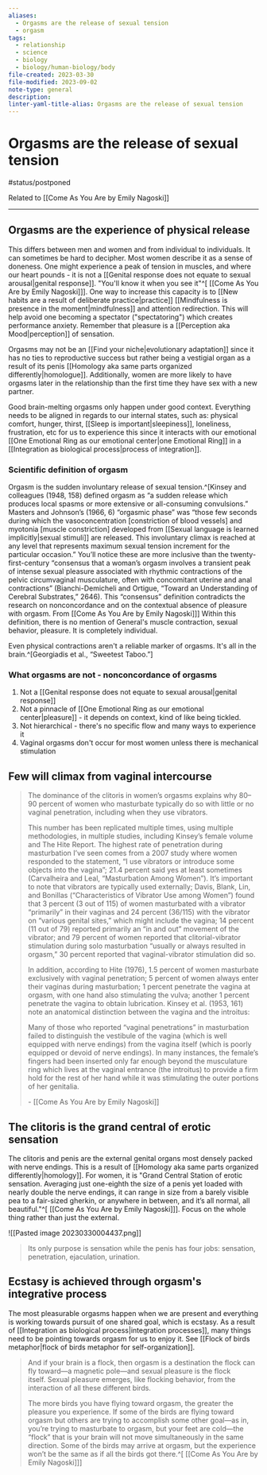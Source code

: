 ```yaml
---
aliases:
  - Orgasms are the release of sexual tension
  - orgasm
tags:
  - relationship
  - science
  - biology
  - biology/human-biology/body
file-created: 2023-03-30
file-modified: 2023-09-02
note-type: general
description: 
linter-yaml-title-alias: Orgasms are the release of sexual tension
---
```


# Orgasms are the release of sexual tension

#status/postponed

Related to [[Come As You Are by Emily Nagoski]]

---

## Orgasms are the experience of physical release

This differs between men and women and from individual to individuals. It can sometimes be hard to decipher. Most women describe it as a sense of doneness. One might experience a peak of tension in muscles, and where our heart pounds - it is not a [[Genital response does not equate to sexual arousal|genital response]]. "You'll know it when you see it"^[ [[Come As You Are by Emily Nagoski]]]. One way to increase this capacity is to [[New habits are a result of deliberate practice|practice]] [[Mindfulness is presence in the moment|mindfulness]] and attention redirection. This will help avoid one becoming a spectator ("spectatoring") which creates performance anxiety. Remember that pleasure is a [[Perception aka Mood|perception]] of sensation.

Orgasms may not be an [[Find your niche|evolutionary adaptation]] since it has no ties to reproductive success but rather being a vestigial organ as a result of its penis [[Homology aka same parts organized differently|homologue]]. Additionally, women are more likely to have orgasms later in the relationship than the first time they have sex with a new partner.

Good brain-melting orgasms only happen under good context. Everything needs to be aligned in regards to our internal states, such as: physical comfort, hunger, thirst, [[Sleep is important|sleepiness]], loneliness, frustration, etc for us to experience this since it interacts with our emotional [[One Emotional Ring as our emotional center|one Emotional Ring]] in a [[Integration as biological process|process of integration]].

### Scientific definition of orgasm

Orgasm is the sudden involuntary release of sexual tension.^[Kinsey and colleagues (1948, 158) defined orgasm as “a sudden release which produces local spasms or more extensive or all-consuming convulsions.” Masters and Johnson’s (1966, 6) “orgasmic phase” was “those few seconds during which the vasoconcentration [constriction of blood vessels] and myotonia [muscle constriction] developed from [[Sexual language is learned implicitly|sexual stimuli]] are released. This involuntary climax is reached at any level that represents maximum sexual tension increment for the particular occasion.” You’ll notice these are more inclusive than the twenty-first-century “consensus that a woman’s orgasm involves a transient peak of intense sexual pleasure associated with rhythmic contractions of the pelvic circumvaginal musculature, often with concomitant uterine and anal contractions” (Bianchi-Demicheli and Ortigue, “Toward an Understanding of Cerebral Substrates,” 2646). This “consensus” definition contradicts the research on nonconcordance and on the contextual absence of pleasure with orgasm. From [[Come As You Are by Emily Nagoski]]] Within this definition, there is no mention of General's muscle contraction, sexual behavior, pleasure. It is completely individual.

Even physical contractions aren't a reliable marker of orgasms. It's all in the brain.^[Georgiadis et al., “Sweetest Taboo.”]

### What orgasms are not - nonconcordance of orgasms

1. Not a [[Genital response does not equate to sexual arousal|genital response]]
2. Not a pinnacle of [[One Emotional Ring as our emotional center|pleasure]] - it depends on context, kind of like being tickled.
3. Not hierarchical - there's no specific flow and many ways to experience it
4. Vaginal orgasms don't occur for most women unless there is mechanical stimulation

## Few will climax from vaginal intercourse

> The dominance of the clitoris in women’s orgasms explains why 80–90 percent of women who masturbate typically do so with little or no vaginal penetration, including when they use vibrators.
>
> This number has been replicated multiple times, using multiple methodologies, in multiple studies, including Kinsey’s female volume and The Hite Report. The highest rate of penetration during masturbation I’ve seen comes from a 2007 study where women responded to the statement, “I use vibrators or introduce some objects into the vagina”; 21.4 percent said yes at least sometimes (Carvalheira and Leal, “Masturbation Among Women”). It’s important to note that vibrators are typically used externally; Davis, Blank, Lin, and Bonillas (“Characteristics of Vibrator Use among Women”) found that 3 percent (3 out of 115) of women masturbated with a vibrator “primarily” in their vaginas and 24 percent (36/115) with the vibrator on “various genital sites,” which might include the vagina; 14 percent (11 out of 79) reported primarily an “in and out” movement of the vibrator; and 79 percent of women reported that clitorial-vibrator stimulation during solo masturbation “usually or always resulted in orgasm,” 30 percent reported that vaginal-vibrator stimulation did so.
>
> In addition, according to Hite (1976), 1.5 percent of women masturbate exclusively with vaginal penetration; 5 percent of women always enter their vaginas during masturbation; 1 percent penetrate the vagina at orgasm, with one hand also stimulating the vulva; another 1 percent penetrate the vagina to obtain lubrication. Kinsey et al. (1953, 161) note an anatomical distinction between the vagina and the introitus:
>
> Many of those who reported “vaginal penetrations” in masturbation failed to distinguish the vestibule of the vagina (which is well equipped with nerve endings) from the vagina itself (which is poorly equipped or devoid of nerve endings). In many instances, the female’s fingers had been inserted only far enough beyond the musculature ring which lives at the vaginal entrance (the introitus) to provide a firm hold for the rest of her hand while it was stimulating the outer portions of her genitalia.
>
> \- [[Come As You Are by Emily Nagoski]]

## The clitoris is the grand central of erotic sensation

The clitoris and penis are the external genital organs most densely packed with nerve endings. This is a result of [[Homology aka same parts organized differently|homology]]. For women, it  is "Grand Central Station of erotic sensation. Averaging just one-eighth the size of a penis yet loaded with nearly double the nerve endings, it can range in size from a barely visible pea to a fair-sized gherkin, or anywhere in between, and it’s all normal, all beautiful."^[ [[Come As You Are by Emily Nagoski]]]. Focus on the whole thing rather than just the external.

![[Pasted image 20230330004437.png]]

> Its only purpose is sensation while the penis has four jobs: sensation, penetration, ejaculation, urination.

## Ecstasy is achieved through orgasm's integrative process

The most pleasurable orgasms happen when we are present and everything is working towards pursuit of one shared goal, which is ecstasy. As a result of [[Integration as biological process|integration processes]], many things need to be pointing towards orgasm for us to enjoy it. See [[Flock of birds metaphor|flock of birds metaphor for self-organization]].

> And if your brain is a flock, then orgasm is a destination the flock can fly toward—a magnetic pole—and sexual pleasure is the flock itself. Sexual pleasure emerges, like flocking behavior, from the interaction of all these different birds.
>
> The more birds you have flying toward orgasm, the greater the pleasure you experience. If some of the birds are flying toward orgasm but others are trying to accomplish some other goal—as in, you’re trying to masturbate to orgasm, but your feet are cold—the “flock” that is your brain will not move simultaneously in the same direction. Some of the birds may arrive at orgasm, but the experience won’t be the same as if all the birds got there.^[ [[Come As You Are by Emily Nagoski]]]
